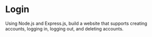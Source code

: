 # Login
Using Node.js and Express.js, build a website that supports creating accounts, logging in,  logging out, and deleting accounts.
